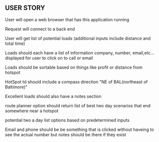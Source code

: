 ## USER STORY

User will open a web browser that has this application running

<!-- User should type in location, when they will be at location (today,tomorrow,monday) ,and max deadhead  -->

Request will connect to a back end

User will get list of potential loads (additional inputs include distance and total time)

Loads should each have a list of information company, number, email,etc... displayed for user to click on to call or email

Loads should be sortable based on things like profit or distance from hotspot

HotSpot td should include a compass direction "NE of BAL(northeast of Baltimore)"

Excellent loads should also have a notes section

route planner option should return list of best two day scenarios that end somewhere near a hotspot

potential two a day list options based on predetermined inputs

Email and phone should be be something that is clicked without haveing to see the actual number but notes should be there if they exist